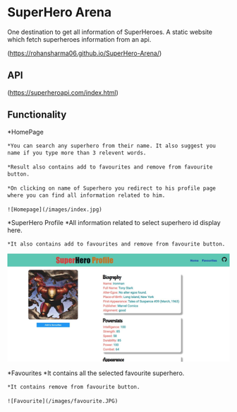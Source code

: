 # SuperHero Arena

One destination to get all information of SuperHeroes. A static website which fetch superheroes information from an api. 
 

 (https://rohansharma06.github.io/SuperHero-Arena/)
 
 ## API
 
(https://superheroapi.com/index.html)

## Functionality
 *HomePage
 
    *You can search any superhero from their name. It also suggest you name if you type more than 3 relevent words.

    *Result also contains add to favourites and remove from favourite button.

    *On clicking on name of Superhero you redirect to his profile page where you can find all information related to him. 

    ![Homepage](/images/index.jpg)

*SuperHero Profile
    *All information related to select superhero id display here.

    *It also contains add to favourites and remove from favourite button.

   ![Homepage](/images/profile.JPG)

*Favourites
    *It contains all the selected favourite superhero.

    *It contains remove from favourite button.

    ![Favourite](/images/favourite.JPG)


